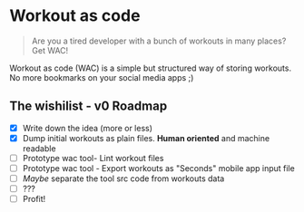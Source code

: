 # Workout as code

> Are you a tired developer with a bunch of workouts in many places? Get WAC!

Workout as code (WAC) is a simple but structured way of storing workouts.
No more bookmarks on your social media apps ;)

## The wishilist - v0 Roadmap

- [x] Write down the idea (more or less)
- [x] Dump initial workouts as plain files. **Human oriented** and machine readable
- [ ] Prototype wac tool- Lint workout files
- [ ] Prototype wac tool - Export workouts as "Seconds" mobile app input file
- [ ] *Maybe* separate the tool src code from workouts data
- [ ] ???
- [ ] Profit!
